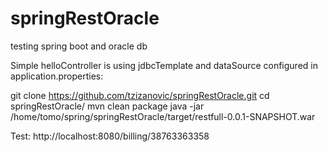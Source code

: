 # springRestOracle
testing spring boot and oracle db

Simple helloController is using jdbcTemplate and dataSource configured in application.properties:

git clone https://github.com/tzizanovic/springRestOracle.git
cd springRestOracle/
mvn clean package
java -jar /home/tomo/spring/springRestOracle/target/restfull-0.0.1-SNAPSHOT.war

Test:
http://localhost:8080/billing/38763363358


